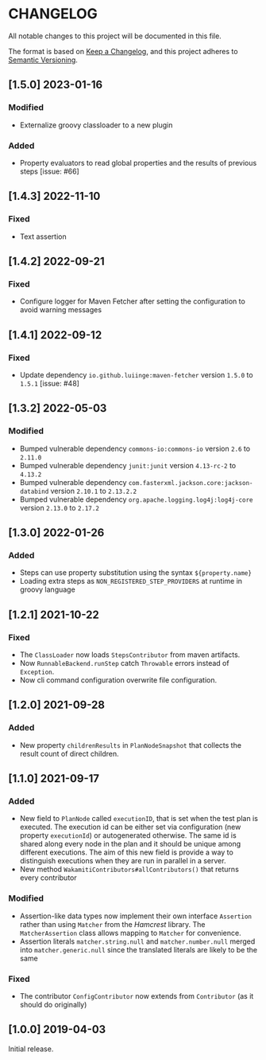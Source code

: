 # CHANGELOG
All notable changes to this project will be documented in this file.

The format is based on [Keep a Changelog][1],
and this project adheres to [Semantic Versioning][2].


## [1.5.0] 2023-01-16
### Modified
- Externalize groovy classloader to a new plugin
### Added
- Property evaluators to read global properties and the results of previous steps [issue: #66]


## [1.4.3] 2022-11-10
### Fixed
- Text assertion


## [1.4.2] 2022-09-21
### Fixed
- Configure logger for Maven Fetcher after setting the configuration to avoid warning messages


## [1.4.1] 2022-09-12
### Fixed
- Update dependency `io.github.luiinge:maven-fetcher` version `1.5.0` to `1.5.1` [issue: #48]


## [1.3.2] 2022-05-03
### Modified
- Bumped vulnerable dependency `commons-io:commons-io` version `2.6` to `2.11.0`
- Bumped vulnerable dependency `junit:junit` version `4.13-rc-2` to `4.13.2`
- Bumped vulnerable dependency `com.fasterxml.jackson.core:jackson-databind` version `2.10.1` to `2.13.2.2`
- Bumped vulnerable dependency `org.apache.logging.log4j:log4j-core` version `2.13.0` to `2.17.2`


## [1.3.0] 2022-01-26
### Added
- Steps can use property substitution using the syntax `${property.name}`
- Loading extra steps as `NON_REGISTERED_STEP_PROVIDERS` at runtime in groovy language


## [1.2.1] 2021-10-22
### Fixed
- The `ClassLoader` now loads `StepsContributor` from maven artifacts.
- Now `RunnableBackend.runStep` catch `Throwable` errors instead of `Exception`.
- Now cli command configuration overwrite file configuration.


## [1.2.0] 2021-09-28
### Added
- New property `childrenResults` in `PlanNodeSnapshot` that collects
the result count of direct children.


## [1.1.0] 2021-09-17
### Added
- New field to `PlanNode` called `executionID`, that is set when the test plan is 
executed. The execution id can be either set via configuration (new property `executionId`) or 
autogenerated otherwise. The same id is shared along every node in the plan and it should be 
unique among different executions. The aim of this new field is provide a way to distinguish
executions when they are run in parallel in a server.
- New method `WakamitiContributors#allContributors()` that returns every contributor
### Modified
- Assertion-like data types now implement their own interface `Assertion` rather than 
using `Matcher` from the *Hamcrest* library. The `MatcherAssertion` class allows mapping to
`Matcher` for convenience.
- Assertion literals `matcher.string.null` and `matcher.number.null` merged into 
`matcher.generic.null` since the translated literals are likely to be the same
### Fixed
- The contributor `ConfigContributor` now extends from `Contributor` (as it should do originally)
  

## [1.0.0] 2019-04-03
Initial release.  



[1]: <https://keepachangelog.com/en/1.0.0/>
[2]: <https://semver.org>